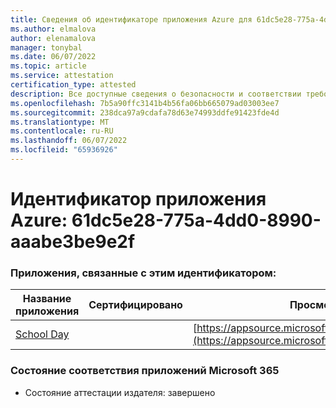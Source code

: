```yaml
---
title: Сведения об идентификаторе приложения Azure для 61dc5e28-775a-4dd0-8990-aaabe3be9e2f
ms.author: elmalova
author: elenamalova
manager: tonybal
ms.date: 06/07/2022
ms.topic: article
ms.service: attestation
certification_type: attested
description: Все доступные сведения о безопасности и соответствии требованиям для 61dc5e28-775a-4dd0-8990-aaabe3be9e2f.
ms.openlocfilehash: 7b5a90ffc3141b4b56fa06bb665079ad03003ee7
ms.sourcegitcommit: 238dca97a9cdafa78d63e74993ddfe91423fde4d
ms.translationtype: MT
ms.contentlocale: ru-RU
ms.lasthandoff: 06/07/2022
ms.locfileid: "65936926"
---
```

# <a name="azure-app-id-61dc5e28-775a-4dd0-8990-aaabe3be9e2f"></a>Идентификатор приложения Azure: 61dc5e28-775a-4dd0-8990-aaabe3be9e2f


### <a name="apps-associated-with-this-id"></a>Приложения, связанные с этим идентификатором:
| **Название приложения** | **Сертифицировано** | **Просмотр в AppSource** |
|--------------|---------------|-----------------------|
| [School Day](../forward/WA200001430.md) |  | [https://appsource.microsoft.com/product/office/WA200001430](https://appsource.microsoft.com/product/office/WA200001430) |

### <a name="microsoft-365-app-compliance-status"></a>Состояние соответствия приложений Microsoft 365
- Состояние аттестации издателя: завершено
